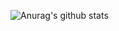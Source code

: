 ![Anurag's github stats](https://github-readme-stats.vercel.app/api?username=AtsushiKitano&show_icons=true&theme=radical)
